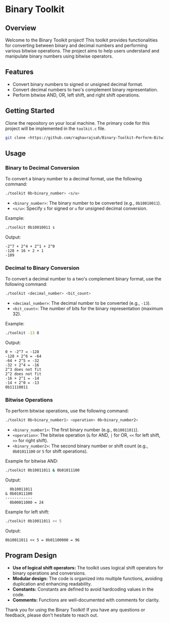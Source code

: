# Binary Toolkit

## Overview
Welcome to the Binary Toolkit project! This toolkit provides functionalities for converting between binary and decimal numbers and performing various bitwise operations. The project aims to help users understand and manipulate binary numbers using bitwise operators.

## Features
- Convert binary numbers to signed or unsigned decimal format.
- Convert decimal numbers to two's complement binary representation.
- Perform bitwise AND, OR, left shift, and right shift operations.

## Getting Started
Clone the repository on your local machine. The primary code for this project will be implemented in the `toolkit.c` file.

```bash
git clone <https://github.com/raghavrajsah/Binary-Toolkit-Perform-Bitwise-.git>

```

## Usage

### Binary to Decimal Conversion
To convert a binary number to a decimal format, use the following command:
```bash
./toolkit 0b<binary_number> <s/u>
```
- `<binary_number>`: The binary number to be converted (e.g., `0b10010011`).
- `<s/u>`: Specify `s` for signed or `u` for unsigned decimal conversion.

Example:
```bash
./toolkit 0b10010011 s
```
Output:
```
-2^7 + 2^4 + 2^1 + 2^0
-128 + 16 + 2 + 1
-109
```

### Decimal to Binary Conversion
To convert a decimal number to a two's complement binary format, use the following command:
```bash
./toolkit <decimal_number> <bit_count>
```
- `<decimal_number>`: The decimal number to be converted (e.g., `-13`).
- `<bit_count>`: The number of bits for the binary representation (maximum 32).

Example:
```bash
./toolkit -13 8
```
Output:
```
0 + -2^7 = -128
-128 + 2^6 = -64
-64 + 2^5 = -32
-32 + 2^4 = -16
2^3 does not fit
2^2 does not fit
-16 + 2^1 = -14
-14 + 2^0 = -13
0b11110011
```

### Bitwise Operations
To perform bitwise operations, use the following command:
```bash
./toolkit 0b<binary_number1> <operation> 0b<binary_number2>
```
- `<binary_number1>`: The first binary number (e.g., `0b10011011`).
- `<operation>`: The bitwise operation (`&` for AND, `|` for OR, `<<` for left shift, `>>` for right shift).
- `<binary_number2>`: The second binary number or shift count (e.g., `0b01011100` or `5` for shift operations).

Example for bitwise AND:
```bash
./toolkit 0b10011011 & 0b01011100
```
Output:
```
  0b10011011
& 0b01011100 
------------
  0b00011000 = 24
```

Example for left shift:
```bash
./toolkit 0b10011011 << 5
```
Output:
```
0b10011011 << 5 = 0b01100000 = 96
```

## Program Design
- **Use of logical shift operators:** The toolkit uses logical shift operators for binary operations and conversions.
- **Modular design:** The code is organized into multiple functions, avoiding duplication and enhancing readability.
- **Constants:** Constants are defined to avoid hardcoding values in the code.
- **Comments:** Functions are well-documented with comments for clarity.



Thank you for using the Binary Toolkit! If you have any questions or feedback, please don't hesitate to reach out.

